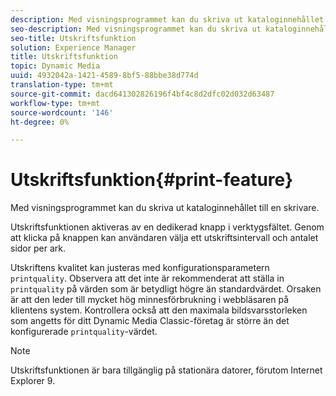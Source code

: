 ```yaml
---
description: Med visningsprogrammet kan du skriva ut kataloginnehållet till en skrivare.
seo-description: Med visningsprogrammet kan du skriva ut kataloginnehållet till en skrivare.
seo-title: Utskriftsfunktion
solution: Experience Manager
title: Utskriftsfunktion
topic: Dynamic Media
uuid: 4932042a-1421-4589-8bf5-88bbe38d774d
translation-type: tm+mt
source-git-commit: dacd641302826196f4bf4c8d2dfc02d032d63487
workflow-type: tm+mt
source-wordcount: '146'
ht-degree: 0%

---
```



# Utskriftsfunktion{#print-feature}

Med visningsprogrammet kan du skriva ut kataloginnehållet till en skrivare.

Utskriftsfunktionen aktiveras av en dedikerad knapp i verktygsfältet. Genom att klicka på knappen kan användaren välja ett utskriftsintervall och antalet sidor per ark.

Utskriftens kvalitet kan justeras med konfigurationsparametern `printquality`. Observera att det inte är rekommenderat att ställa in `printquality` på värden som är betydligt högre än standardvärdet. Orsaken är att den leder till mycket hög minnesförbrukning i webbläsaren på klientens system. Kontrollera också att den maximala bildsvarsstorleken som angetts för ditt Dynamic Media Classic-företag är större än det konfigurerade `printquality`-värdet.

>[!NOTE]
>
>Utskriftsfunktionen är bara tillgänglig på stationära datorer, förutom Internet Explorer 9.

